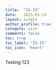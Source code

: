 ```yaml
---
title:  "IS-IS"
date:   2025-03-19
layout: single
author_profile: true
category: wire
comments: false
toc: true
toc_label: "IS-IS"
toc_icon: "heart"
---
```


Testing 123
